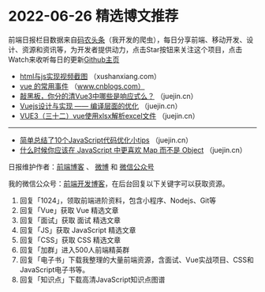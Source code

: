 # 2022-06-26 精选博文推荐

前端日报栏目数据来自[码农头条](http://hao.caibaojian.com.cn/)（我开发的爬虫），每日分享前端、移动开发、设计、资源和资讯等，为开发者提供动力，点击Star按钮来关注这个项目，点击Watch来收听每日的更新[Github主页](https://github.com/kujian/frontendDaily)
* [html与js实现视频截图](https://xushanxiang.com/html-js-video-screenshot.html) （xushanxiang.com）
* [vue 的常用事件](https://www.cnblogs.com/look-word/p/16412673.html) （www.cnblogs.com）
* [敲黑板，你分的清Vue3中哪些是响应式么？](https://juejin.cn/post/7113022337028456461) （juejin.cn）
* [Vuejs设计与实现 —— 编译层面的优化](https://juejin.cn/post/7113009965152862244) （juejin.cn）
* [VUE3（三十二）vue使用xlsx解析excel文件](https://juejin.cn/post/7112975523763978277) （juejin.cn）

***
* [简单总结了10个JavaScript代码优化小tips](https://juejin.cn/post/7113091251708100644) （juejin.cn）
* [什么时候你应该在 JavaScript 中更喜欢 Map 而不是 Object](https://juejin.cn/post/7113062427033337864) （juejin.cn）

日报维护作者：[前端博客](http://caibaojian.com.cn/) 、 [微博](http://weibo.com/kujian) 和 [微信公众号](https://open.weixin.qq.com/qr/code?username=caibaojian_com)

我的微信公众号：[前端开发博客](https://open.weixin.qq.com/qr/code?username=caibaojian_com)，在后台回复以下关键字可以获取资源。

1. 回复「1024」，领取前端进阶资料，包含小程序、Nodejs、Git等
2. 回复「Vue」获取 Vue 精选文章
3. 回复「面试」获取 面试 精选文章
4. 回复「JS」获取 JavaScript 精选文章
5. 回复「CSS」获取 CSS 精选文章
6. 回复「加群」进入500人前端精英群
7. 回复「电子书」下载我整理的大量前端资源，含面试、Vue实战项目、CSS和JavaScript电子书等。
8. 回复「知识点」下载高清JavaScript知识点图谱